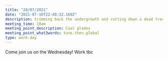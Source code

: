 ```yaml
---
title: "28/07/2021"
date: "2021-07-10T22:40:32.169Z"
description: trimming back the undergrowth and cutting down a dead tree if we have time
meeting_time: 10am
meeting_point_description: Coal glades
meeting_point_what3words: tune.then.global
type: work-day
---
```


Come join us on the Wednesday!  Work tbc